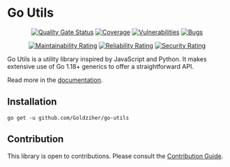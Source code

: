 # Go Utils

<div align="center">

[![Quality Gate Status](https://sonarcloud.io/api/project_badges/measure?project=Goldziher_go-utils&metric=alert_status)](https://sonarcloud.io/summary/new_code?id=Goldziher_go-utils)
[![Coverage](https://sonarcloud.io/api/project_badges/measure?project=Goldziher_go-utils&metric=coverage)](https://sonarcloud.io/summary/new_code?id=Goldziher_go-utils)
[![Vulnerabilities](https://sonarcloud.io/api/project_badges/measure?project=Goldziher_go-utils&metric=vulnerabilities)](https://sonarcloud.io/summary/new_code?id=Goldziher_go-utils)
[![Bugs](https://sonarcloud.io/api/project_badges/measure?project=Goldziher_go-utils&metric=bugs)](https://sonarcloud.io/summary/new_code?id=Goldziher_go-utils)

[![Maintainability Rating](https://sonarcloud.io/api/project_badges/measure?project=Goldziher_go-utils&metric=sqale_rating)](https://sonarcloud.io/summary/new_code?id=Goldziher_go-utils)
[![Reliability Rating](https://sonarcloud.io/api/project_badges/measure?project=Goldziher_go-utils&metric=reliability_rating)](https://sonarcloud.io/summary/new_code?id=Goldziher_go-utils)
[![Security Rating](https://sonarcloud.io/api/project_badges/measure?project=Goldziher_go-utils&metric=security_rating)](https://sonarcloud.io/summary/new_code?id=Goldziher_go-utils)

</div>

Go Utils is a utility library inspired by JavaScript and Python. It makes extensive use of Go 1.18+ generics to offer a
straightforward API.

Read more in the [documentation](https://goldziher.github.io/go-utils/).

## Installation

```shell
go get -u github.com/Goldziher/go-utils
```

## Contribution

This library is open to contributions. Please consult the [Contribution Guide](CONTRIBUTING.md).
